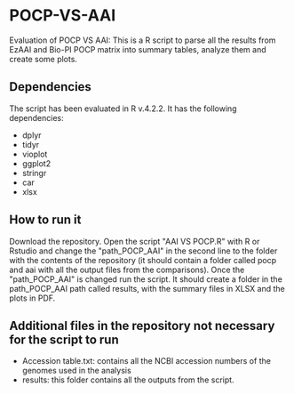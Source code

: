 # POCP-VS-AAI
Evaluation of POCP VS AAI: This is a R script to parse all the results from EzAAI and Bio-PI POCP matrix into summary tables, analyze them and create some plots.

## Dependencies
The script has been evaluated in R v.4.2.2. It has the following dependencies: 
  * dplyr
  * tidyr
  * vioplot
  * ggplot2
  * stringr
  * car
  * xlsx

## How to run it
Download the repository. Open the script "AAI VS POCP.R" with R or Rstudio and change the "path_POCP_AAI" in the second line to the folder with the contents of the repository (it should contain a folder called pocp and aai with all the output files from the comparisons). Once the "path_POCP_AAI" is changed run the script. It should create a folder in the path_POCP_AAI path called results, with the summary files in XLSX and the plots in PDF. 

## Additional files in the repository not necessary for the script to run
 * Accession table.txt: contains all the NCBI accession numbers of the genomes used in the analysis
 * results: this folder contains all the outputs from the script. 
